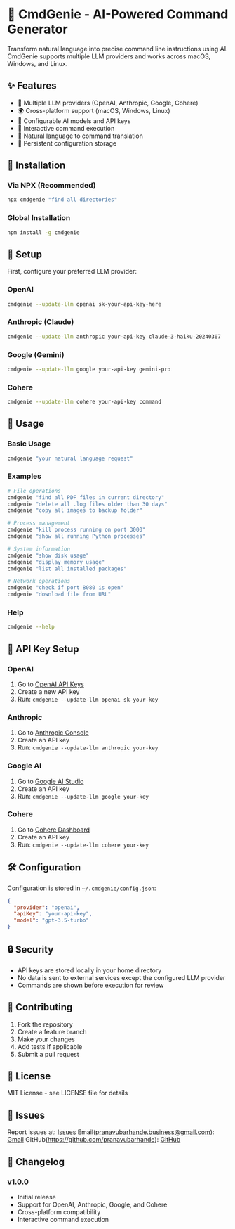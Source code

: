 # 🧞 CmdGenie - AI-Powered Command Generator

Transform natural language into precise command line instructions using AI. CmdGenie supports multiple LLM providers and works across macOS, Windows, and Linux.

## ✨ Features

- 🤖 Multiple LLM providers (OpenAI, Anthropic, Google, Cohere)
- 🌍 Cross-platform support (macOS, Windows, Linux)
- 🔧 Configurable AI models and API keys
- 🚀 Interactive command execution
- 📝 Natural language to command translation
- 💾 Persistent configuration storage

## 🚀 Installation

### Via NPX (Recommended)
```bash
npx cmdgenie "find all directories"
```

### Global Installation
```bash
npm install -g cmdgenie
```

## 🔧 Setup

First, configure your preferred LLM provider:

### OpenAI
```bash
cmdgenie --update-llm openai sk-your-api-key-here
```

### Anthropic (Claude)
```bash
cmdgenie --update-llm anthropic your-api-key claude-3-haiku-20240307
```

### Google (Gemini)
```bash
cmdgenie --update-llm google your-api-key gemini-pro
```

### Cohere
```bash
cmdgenie --update-llm cohere your-api-key command
```

## 📖 Usage

### Basic Usage
```bash
cmdgenie "your natural language request"
```

### Examples
```bash
# File operations
cmdgenie "find all PDF files in current directory"
cmdgenie "delete all .log files older than 30 days"
cmdgenie "copy all images to backup folder"

# Process management
cmdgenie "kill process running on port 3000"
cmdgenie "show all running Python processes"

# System information
cmdgenie "show disk usage"
cmdgenie "display memory usage"
cmdgenie "list all installed packages"

# Network operations
cmdgenie "check if port 8080 is open"
cmdgenie "download file from URL"
```

### Help
```bash
cmdgenie --help
```

## 🔑 API Key Setup

### OpenAI
1. Go to [OpenAI API Keys](https://platform.openai.com/api-keys)
2. Create a new API key
3. Run: `cmdgenie --update-llm openai sk-your-key`

### Anthropic
1. Go to [Anthropic Console](https://console.anthropic.com/)
2. Create an API key
3. Run: `cmdgenie --update-llm anthropic your-key`

### Google AI
1. Go to [Google AI Studio](https://aistudio.google.com/app/apikey)
2. Create an API key
3. Run: `cmdgenie --update-llm google your-key`

### Cohere
1. Go to [Cohere Dashboard](https://dashboard.cohere.ai/api-keys)
2. Create an API key
3. Run: `cmdgenie --update-llm cohere your-key`

## 🛠️ Configuration

Configuration is stored in `~/.cmdgenie/config.json`:

```json
{
  "provider": "openai",
  "apiKey": "your-api-key",
  "model": "gpt-3.5-turbo"
}
```

## 🔒 Security

- API keys are stored locally in your home directory
- No data is sent to external services except the configured LLM provider
- Commands are shown before execution for review

## 🤝 Contributing

1. Fork the repository
2. Create a feature branch
3. Make your changes
4. Add tests if applicable
5. Submit a pull request

## 📜 License

MIT License - see LICENSE file for details

## 🐛 Issues

Report issues at: [Issues](https://github.com/cmdgenie/cmdgenie/issues)
Email(pranavubarhande.business@gmail.com): [Gmail](mailto:pranavubarhande.business@gmail.com)
GitHub(https://github.com/pranavubarhande): [GitHub](https://github.com/pranavubarhande)

## 🔄 Changelog

### v1.0.0
- Initial release
- Support for OpenAI, Anthropic, Google, and Cohere
- Cross-platform compatibility
- Interactive command execution